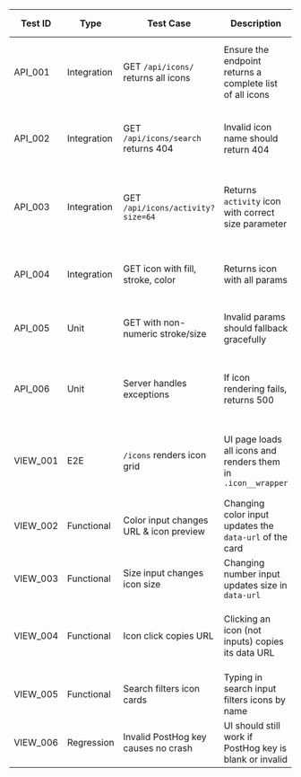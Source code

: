 | Test ID  | Type        | Test Case                              | Description                                                  | Test Steps                                                                  | Expected Result                                                                        |
|----------|-------------|----------------------------------------|--------------------------------------------------------------|-----------------------------------------------------------------------------|----------------------------------------------------------------------------------------|
| API_001  | Integration | GET `/api/icons/` returns all icons    | Ensure the endpoint returns a complete list of all icons     | Hit `GET /api/icons/`                                                       | 200 OK, JSON array of objects with `name` and `icon` (stringified SVG)                 |
| API_002  | Integration | GET `/api/icons/search` returns 404    | Invalid icon name should return 404                          | Hit `GET /api/icons/search`                                                 | 404 with JSON: `{ message: "Icon doesn't exist", status: 404 }`                        |
| API_003  | Integration | GET `/api/icons/activity?size=64`      | Returns `activity` icon with correct size parameter          | Hit `GET /api/icons/activity?size=64`                                       | 200 OK, `Content-Type: image/svg+xml`, SVG with `width="64"` and `height="64"`         |
| API_004  | Integration | GET icon with fill, stroke, color      | Returns icon with all params                                 | `GET /api/icons/alert-triangle?size=32&stroke_width=1&fill=red&color=black` | SVG string with matching fill, stroke-width, and color                                 |
| API_005  | Unit        | GET with non-numeric stroke/size       | Invalid params should fallback gracefully                    | `GET /api/icons/smile?size=hello&stroke_width=x`                            | Fallback to default size: 24, stroke-width: 2                                          |
| API_006  | Unit        | Server handles exceptions              | If icon rendering fails, returns 500                         | Simulate `.toSvg()` failure (mock `icons.icon.toSvg` to throw error)        | 500 Internal Server Error with JSON `{ message: 'Something went wrong', status: 500 }` |
| VIEW_001 | E2E         | `/icons` renders icon grid             | UI page loads all icons and renders them in `.icon__wrapper` | Visit `/icons` in browser                                                   | HTML page with all icons shown as cards with SVGs and controls                         |  
| VIEW_002 | Functional  | Color input changes URL & icon preview | Changing color input updates the `data-url` of the card      | Use color picker on one icon                                                | `data-url` updates with correct `color` query param                                    |
| VIEW_003 | Functional  | Size input changes icon size           | Changing number input updates size in `data-url`             | Change size input to 48                                                     | URL contains `?size=48`                                                                |
| VIEW_004 | Functional  | Icon click copies URL                  | Clicking an icon (not inputs) copies its data URL            | Click icon area                                                             | `Copied!` message appears; clipboard contains the icon URL                             |
| VIEW_005 | Functional  | Search filters icon cards              | Typing in search input filters icons by name                 | Type `home` in search input                                                 | Only icon(s) with "home" in name remain visible                                        |
| VIEW_006 | Regression  | Invalid PostHog key causes no crash    | UI should still work if PostHog key is blank or invalid      | Remove PostHog key and load page                                            | Icons load normally; PostHog fails silently                                            |
